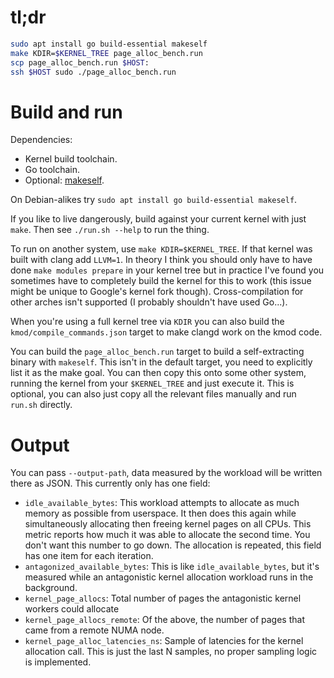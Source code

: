 # tl;dr

```sh
sudo apt install go build-essential makeself
make KDIR=$KERNEL_TREE page_alloc_bench.run
scp page_alloc_bench.run $HOST:
ssh $HOST sudo ./page_alloc_bench.run
```

# Build and run

Dependencies:

 - Kernel build toolchain.
 - Go toolchain.
 - Optional: [makeself](http://makeself.io).

On Debian-alikes try `sudo apt install go build-essential makeself`.

If you like to live dangerously, build against your current kernel with just
`make`. Then see `./run.sh --help` to run the thing.

To run on another system, use `make KDIR=$KERNEL_TREE`. If that kernel was built
with clang add `LLVM=1`. In theory I think you should only have to have done
`make modules prepare` in your kernel tree but in practice I've found you
sometimes have to completely build the kernel for this to work (this issue might
be unique to Google's kernel fork though). Cross-compilation for other arches
isn't supported (I probably shouldn't have used Go...).

When you're using a full kernel tree via `KDIR` you can also build the
`kmod/compile_commands.json` target to make clangd work on the kmod code.

You can build the `page_alloc_bench.run` target to build a self-extracting
binary with `makeself`. This isn't in the default target, you need to explicitly
list it as the make goal. You can then copy this onto some other system, running
the kernel from your `$KERNEL_TREE` and just execute it. This is optional, you
can also just copy all the relevant files manually and run `run.sh` directly.

# Output

You can pass `--output-path`, data measured by the workload will be written
there as JSON. This currently only has one field:

- `idle_available_bytes`: This workload attempts to allocate as much memory as
  possible from userspace. It then does this again while simultaneously
  allocating then freeing kernel pages on all CPUs. This metric reports how much
  it was able to allocate the second time. You don't want this number to go
  down. The allocation is repeated, this field has one item for each iteration.
- `antagonized_available_bytes`: This is like `idle_available_bytes`, but it's
  measured while an antagonistic kernel allocation workload runs in the
  background.
- `kernel_page_allocs`: Total number of pages the antagonistic kernel workers
  could allocate
- `kernel_page_allocs_remote`: Of the above, the number of pages that came from
  a remote NUMA node.
- `kernel_page_alloc_latencies_ns`: Sample of latencies for the kernel
  allocation call. This is just the last N samples, no proper sampling logic is
  implemented.
